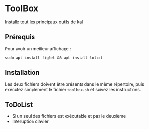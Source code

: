 # ToolBox
Installe tout les principaux outils de kali

## Prérequis
Pour avoir un meilleur affichage :
<pre><code>sudo apt install figlet && apt install lolcat</code></pre>

## Installation
Les deux fichiers doivent être présents dans le même répertoire, puis exécutez simplement le fichier `toolbox.sh` et suivez les instructions.

## ToDoList
- Si un seul des fichiers est exécutable et pas le deuxième
- Interuption clavier
